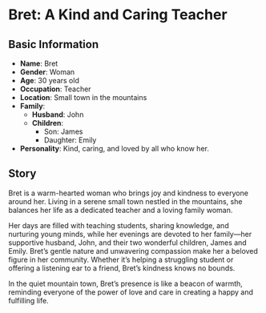 # Bret: A Kind and Caring Teacher

## Basic Information
- **Name**: Bret
- **Gender**: Woman
- **Age**: 30 years old
- **Occupation**: Teacher
- **Location**: Small town in the mountains
- **Family**:
  - **Husband**: John
  - **Children**:
    - Son: James
    - Daughter: Emily
- **Personality**: Kind, caring, and loved by all who know her.

## Story
Bret is a warm-hearted woman who brings joy and kindness to everyone around her. Living in a serene small town nestled in the mountains, she balances her life as a dedicated teacher and a loving family woman. 

Her days are filled with teaching students, sharing knowledge, and nurturing young minds, while her evenings are devoted to her family—her supportive husband, John, and their two wonderful children, James and Emily. Bret’s gentle nature and unwavering compassion make her a beloved figure in her community. Whether it’s helping a struggling student or offering a listening ear to a friend, Bret’s kindness knows no bounds.

In the quiet mountain town, Bret’s presence is like a beacon of warmth, reminding everyone of the power of love and care in creating a happy and fulfilling life.